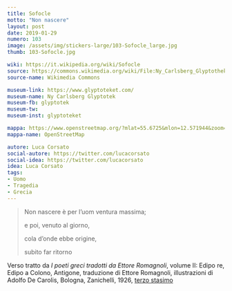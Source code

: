 ```yaml
---
title: Sofocle
motto: "Non nascere"
layout: post
date: 2019-01-29
numero: 103
image: /assets/img/stickers-large/103-Sofocle_large.jpg
thumb: 103-Sofocle.jpg

wiki: https://it.wikipedia.org/wiki/Sofocle
source: https://commons.wikimedia.org/wiki/File:Ny_Carlsberg_Glyptothek_-_Sophokles.jpg
source-name: Wikimedia Commons

museum-link: https://www.glyptoteket.com/
museum-name: Ny Carlsberg Glyptotek
museum-fb: glyptotek
museum-tw:
museum-inst: glyptoteket

mappa: https://www.openstreetmap.org/?mlat=55.6725&mlon=12.571944&zoom=15#map=15/55.6725/12.5719
mappa-name: OpenStreetMap

autore: Luca Corsato
social-autore: https://twitter.com/lucacorsato
social-idea: https://twitter.com/lucacorsato
idea: Luca Corsato
tags:
- Uomo
- Tragedia
- Grecia
---
```


> Non nascere è per l’uom ventura massima;
>
> e poi, venuto al giorno,
>
> cola d’onde ebbe origine,
>
> subito far ritorno

Verso tratto da *I poeti greci tradotti da Ettore Romagnoli*, volume II: Edipo re, Edipo a Colono, Antigone, traduzione di Ettore Romagnoli, illustrazioni di Adolfo De Carolis, Bologna, Zanichelli, 1926, [terzo stasimo](https://it.wikisource.org/wiki/Edipo_a_Colono_(Sofocle_-_Romagnoli)/Terzo_stasimo)
